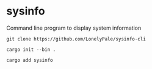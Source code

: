 # sysinfo
Command line program to display system information

```shell
git clone https://github.com/LonelyPale/sysinfo-cli

```

```shell
cargo init --bin .

```

```shell
cargo add sysinfo

```
